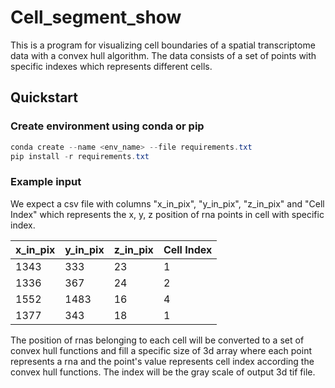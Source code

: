 # Cell_segment_show

This is a program for visualizing cell boundaries of a spatial transcriptome data with a convex hull algorithm. The data consists of a set of points with specific indexes which represents different cells.

## Quickstart

### Create environment using conda or pip

```powershell
conda create --name <env_name> --file requirements.txt
pip install -r requirements.txt
```

### Example input

We expect a csv file with columns "x_in_pix", "y_in_pix", "z_in_pix" and "Cell Index" which represents the x, y, z position of rna points in cell with specific index.

| x_in_pix | y_in_pix | z_in_pix | Cell Index |
| -------- | -------- | -------- | ---------- |
| 1343     | 333      | 23       | 1          |
| 1336     | 367      | 24       | 2          |
| 1552     | 1483     | 16       | 4          |
| 1377     | 343      | 18       | 1          |

The position of rnas belonging to each cell will be converted to a set of convex hull functions and fill a specific size of 3d array where each point represents a rna and the point's value represents cell index according the convex hull functions. The index will be the gray scale of output 3d tif file.
